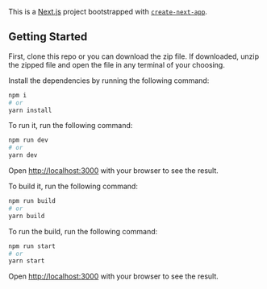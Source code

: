 This is a [Next.js](https://nextjs.org/) project bootstrapped with [`create-next-app`](https://github.com/vercel/next.js/tree/canary/packages/create-next-app).

## Getting Started

First, clone this repo or you can download the zip file. If downloaded, unzip the zipped file and open the file in any terminal of your choosing.

Install the dependencies by running the following command:

```bash
npm i
# or
yarn install
```

To run it, run the following command:

```bash
npm run dev
# or
yarn dev
```

Open [http://localhost:3000](http://localhost:3000) with your browser to see the result.

To build it, run the following command:

```bash
npm run build
# or
yarn build
```

To run the build, run the following command:

```bash
npm run start
# or
yarn start
```

Open [http://localhost:3000](http://localhost:3000) with your browser to see the result.
